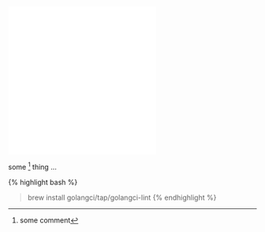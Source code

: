 
<!-- -------------------------------------------------
     IMAGE / LINKED IMAGE
------------------------------------------------- -->

 ![alt](/assets/dir/filename.ext)
[![alt](/assets/dir/filename.ext)](/assets/dir/filename.ext)

<!-- -------------------------------------------------
     FOOTNOTES
------------------------------------------------- -->

some [^1] thing
...
[^1]: some comment

<!-- -------------------------------------------------
     SYNTAX HIGHLIGHT BLOCK
------------------------------------------------- -->

{% highlight bash %}
> brew install golangci/tap/golangci-lint
{% endhighlight %}

